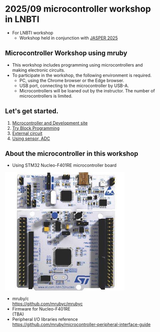 # 2025/09 microcontroller workshop in LNBTI 

- For LNBTI workshop
    - Workshop held in conjunction with [JASPER 2025](https://lnbti.lk/jasper-2025/)

## Microcontroller  Workshop using mruby

- This workshop includes programming using microcontrollers and making electronic circuits.
- To participate in the workshop, the following environment is required.
    - PC, using the Chrome browser or the Edge browser.
    - USB port, connecting to the microcontroller by USB-A.
    - Microcontrollers will be loaned out by the instructor. The number of microcontrollers is limited.

## Let's get started.

1. [Microcontroller and Development site](./setup.md)
1. [Try Block Programming](./1st_program.md)
1. [External circuit](./2nd_circuit.md)
1. [Using sensor, ADC](./3rd_sensor.md)

<!--
1. [PWM](./3rd_pwm.md)
1. [Using sensor, ADC](./4th_sensor.md)
1. [Make a sound](./5th_sound.md)
1. [Temperature sensor](./6th_sensor.md)
-->

## About the microcontroller in this workshop

- Using STM32 Nucleo-F401RE microcontroller board

![Nucleo-F401RE](/images/Nucleo-F401RE.png)

- mruby/c  
  https://github.com/mrubyc/mrubyc
- Firmware for Nucleo-F401RE  
  (TBA)
- Peripheral I/O libraries reference  
  https://github.com/mruby/microcontroller-peripheral-interface-guide

